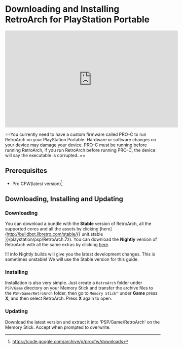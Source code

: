 # Downloading and Installing RetroArch for PlayStation Portable

<iframe width="560" height="315" src="https://www.youtube-nocookie.com/embed/VXY7HjvMfnU" frameborder="0" allow="accelerometer; autoplay; clipboard-write; encrypted-media; gyroscope; picture-in-picture" allowfullscreen></iframe>

==You currently need to have a custom firmware called PRO-C to run RetroArch on your PlayStation Portable. Hardware or software changes on your device may damage your device. PRO-C must be running before running RetroArch, if you run RetroArch before running PRO-C, the device will say the executable is corrupted..==

## Prerequisites

- Pro CFW(latest version)[^1]

## Downloading, Installing and Updating

### Downloading

You can download a bundle with the **Stable** version of RetroArch, all the supported cores and all the assets by clicking [here](http://buildbot.libretro.com/stable/{{ unit.stable }}/playstation/psp/RetroArch.7z). You can download the **Nightly** version of RetroArch with all the same extras by clicking [here](https://buildbot.libretro.com/nightly/playstation/psp/RetroArch.7z).

!!! info
	Nightly builds will give you the latest development changes. This is sometimes unstable! We will use the Stable version for this guide.

### Installing

Installation is also very simple. Just create a `RetroArch` folder under `PSP/Game` directory on your Memory Stick and transfer the archive files to the `PSP/Game/RetroArch` folder, then go to `Memory Stick™` under **Game** press **X**, and then select RetroArch. Press **X** again to open.

### Updating

Download the latest version and extract it into 'PSP/Game/RetroArch' on the Memory Stick. Accept when prompted to overwrite.

[^1]: https://code.google.com/archive/p/procfw/downloads
